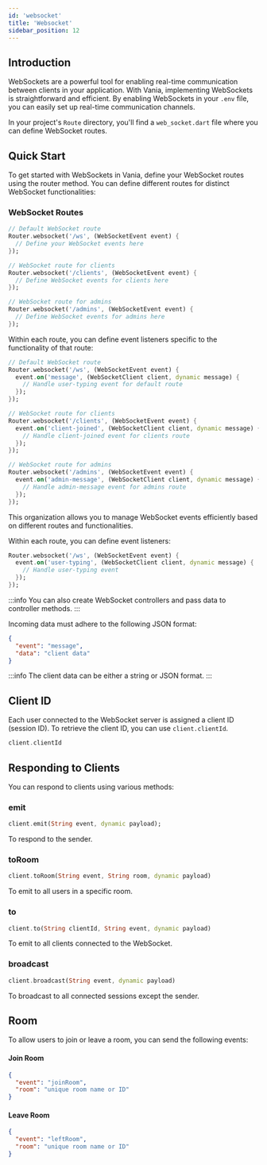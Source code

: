 ```yaml
---
id: 'websocket'
title: 'Websocket'
sidebar_position: 12
---
```


## Introduction

WebSockets are a powerful tool for enabling real-time communication between clients in your application. With Vania, implementing WebSockets is straightforward and efficient. By enabling WebSockets in your `.env` file, you can easily set up real-time communication channels.

In your project's `Route` directory, you'll find a `web_socket.dart` file where you can define WebSocket routes.

## Quick Start

To get started with WebSockets in Vania, define your WebSocket routes using the router method. You can define different
routes for distinct WebSocket functionalities:

### WebSocket Routes

```dart
// Default WebSocket route
Router.websocket('/ws', (WebSocketEvent event) {
  // Define your WebSocket events here
});

// WebSocket route for clients
Router.websocket('/clients', (WebSocketEvent event) {
  // Define WebSocket events for clients here
});

// WebSocket route for admins
Router.websocket('/admins', (WebSocketEvent event) {
  // Define WebSocket events for admins here
});
```

Within each route, you can define event listeners specific to the functionality of that route:

```dart
// Default WebSocket route
Router.websocket('/ws', (WebSocketEvent event) {
  event.on('message', (WebSocketClient client, dynamic message) {
    // Handle user-typing event for default route
  });
});

// WebSocket route for clients
Router.websocket('/clients', (WebSocketEvent event) {
  event.on('client-joined', (WebSocketClient client, dynamic message) {
    // Handle client-joined event for clients route
  });
});

// WebSocket route for admins
Router.websocket('/admins', (WebSocketEvent event) {
  event.on('admin-message', (WebSocketClient client, dynamic message) {
    // Handle admin-message event for admins route
  });
});
```

This organization allows you to manage WebSocket events efficiently based on different routes and functionalities.

Within each route, you can define event listeners:

```dart
Router.websocket('/ws', (WebSocketEvent event) {
  event.on('user-typing', (WebSocketClient client, dynamic message) {
    // Handle user-typing event
  });
});
```

:::info
You can also create WebSocket controllers and pass data to controller methods.
:::

Incoming data must adhere to the following JSON format:

```json
{
  "event": "message",
  "data": "client data"
}
```

:::info
The client data can be either a string or JSON format.
:::

## Client ID

Each user connected to the WebSocket server is assigned a client ID (session ID). To retrieve the client ID, you can
use `client.clientId`.

```dart
client.clientId
```

## Responding to Clients

You can respond to clients using various methods:

### emit

```dart
client.emit(String event, dynamic payload);
```

To respond to the sender.

### toRoom

```dart
client.toRoom(String event, String room, dynamic payload)
```

To emit to all users in a specific room.

### to

```dart
client.to(String clientId, String event, dynamic payload)
```

To emit to all clients connected to the WebSocket.

### broadcast

```dart
client.broadcast(String event, dynamic payload)
```

To broadcast to all connected sessions except the sender.

## Room

To allow users to join or leave a room, you can send the following events:

#### Join Room

```json
{
  "event": "joinRoom",
  "room": "unique room name or ID"
}
```

#### Leave Room

```json
{
  "event": "leftRoom",
  "room": "unique room name or ID"
}
```